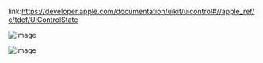 link:https://developer.apple.com/documentation/uikit/uicontrol#//apple_ref/c/tdef/UIControlState

![image](https://user-images.githubusercontent.com/81428296/151045394-be5cb9f2-9084-420d-a57d-8029c654e2c1.png)

![image](https://user-images.githubusercontent.com/81428296/151045961-130a6db7-6cf9-4031-bd9c-6b765786b09f.png)
